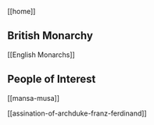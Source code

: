 [[home]]

## British Monarchy

[[English Monarchs]]

## People of Interest

[[mansa-musa]]

[[assination-of-archduke-franz-ferdinand]]
